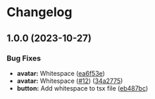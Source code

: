 # Changelog

## 1.0.0 (2023-10-27)


### Bug Fixes

* **avatar:** Whitespace ([ea6f53e](https://github.com/ju-Skinner/supreme-waffle/commit/ea6f53ee3c7f314a0e284946f7a269ca06e1452d))
* **avatar:** Whitespace ([#12](https://github.com/ju-Skinner/supreme-waffle/issues/12)) ([34a2775](https://github.com/ju-Skinner/supreme-waffle/commit/34a2775307b2789c9735f930e9c687e34820f913))
* **button:** Add whitespace to tsx file ([eb487bc](https://github.com/ju-Skinner/supreme-waffle/commit/eb487bc1b25460cce85f6f0b86536fd22f784f6f))
